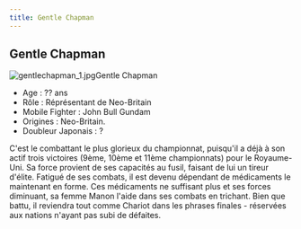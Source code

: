 ```yaml
---
title: Gentle Chapman
---
```


Gentle Chapman
--------------

![gentlechapman_1.jpg](/images/stories/saga/ggundam/images/persos/gentlechapman_1.jpg)Gentle Chapman   
- Age : ?? ans   
- Rôle : Réprésentant de Neo-Britain   
- Mobile Fighter : John Bull Gundam   
- Origines : Neo-Britain.   
- Doubleur Japonais : ?   
  
C'est le combattant le plus glorieux du championnat, puisqu'il a déjà à son actif trois victoires (9ème, 10ème et 11ème championnats) pour le Royaume-Uni. Sa force provient de ses capacités au fusil, faisant de lui un tireur d'élite. Fatigué de ses combats, il est devenu dépendant de médicaments le maintenant en forme. Ces médicaments ne suffisant plus et ses forces diminuant, sa femme Manon l'aide dans ses combats en trichant. Bien que battu, il reviendra tout comme Chariot dans les phrases finales - réservées aux nations n'ayant pas subi de défaites.  

